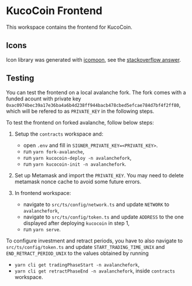 # KucoCoin Frontend

This workspace contains the frontend for KucoCoin.

## Icons

Icon library was generated with [icomoon](https://icomoon.io/), see the [stackoverflow answer](https://stackoverflow.com/a/41288167/8456253).

## Testing

You can test the frontend on a local avalanche fork. The fork comes with a funded acount with private key `0xac0974bec39a17e36ba4a6b4d238ff944bacb478cbed5efcae784d7bf4f2ff80`, which will be refered to as `PRIVATE_KEY` in the following steps.

To test the frontend on forked avalanche, follow below steps:

1. Setup the `contracts` workspace and:
    - open `.env` and fill in `SIGNER_PRIVATE_KEY=<PRIVATE_KEY>`.
    - run `yarn fork-avalanche`,
    - run `yarn kucocoin-deploy -n avalanchefork`,
    - run `yarn kucocoin-init -n avalanchefork`.

1. Set up Metamask and import the `PRIVATE_KEY`. You may need to delete metamask nonce cache to avoid some future errors.
1. In frontend workspace:
    - navigate to `src/ts/config/network.ts` and update `NETWORK` to `avalanchefork`,
    - navigate to `src/ts/config/token.ts` and update `ADDRESS` to the one displayed after deploying `kucocoin` in step 1,
    - run `yarn serve`.

To configure investment and retract periods, you have to also navigate to `src/ts/config/token.ts` and update `START_TRADING_TIME_UNIX` and `END_RETRACT_PERIOD_UNIX` to the values obtained by running
- `yarn cli get tradingPhaseStart -n avalanchefork`,
- `yarn cli get retractPhaseEnd -n avalanchefork`,
inside `contracts` workspace.